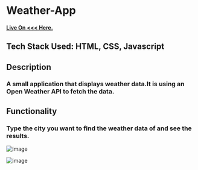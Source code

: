 # Weather-App
<h4><a href="https://weather-app-botvasu.netlify.app">Live On <<< Here.</a></h4>
<h2>Tech Stack Used: HTML, CSS, Javascript</h2>
<h2>Description</h2>
<h3>A small application that displays weather data.It is using an Open Weather API to fetch the data.</h3>
<h2>Functionality</h2>
<h3>Type the city you want to find the weather data of and see the results.</h3>


![image](https://github.com/BotVasu/Weather-App/assets/83164321/d5226271-d655-4426-bfd7-a62fd5d678ae)


![image](https://github.com/BotVasu/Weather-App/assets/83164321/0df018ba-c759-4721-9bb7-b51294ef7462)
